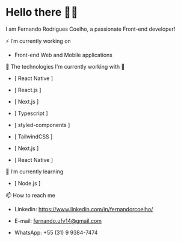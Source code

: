 # Hello there 👨‍💻️

I am Fernando Rodrigues Coelho, a passionate Front-end developer!

⚡ I’m currently working on 

* Front-end Web and Mobile applications

🔭 The technologies I'm currently working with 🌱

* [ React Native ]

* [ React.js ]

* [ Next.js ]

* [ Typescript ]

* [ styled-components ]

* [ TailwindCSS ]

* [ Next.js ]

* [ React Native ]


🌱 I’m currently learning

* [ Node.js ]


📫 How to reach me

* Linkedin: https://www.linkedin.com/in/fernandorcoelho/

* E-mail: fernando.ufv14@gmail.com

* WhatsApp: +55 (31) 9 9384-7474
